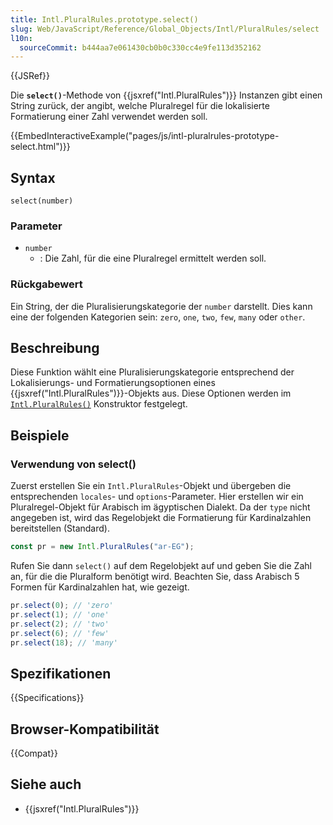 ```yaml
---
title: Intl.PluralRules.prototype.select()
slug: Web/JavaScript/Reference/Global_Objects/Intl/PluralRules/select
l10n:
  sourceCommit: b444aa7e061430cb0b0c330cc4e9fe113d352162
---
```


{{JSRef}}

Die **`select()`**-Methode von {{jsxref("Intl.PluralRules")}} Instanzen gibt einen String zurück, der angibt, welche Pluralregel für die lokalisierte Formatierung einer Zahl verwendet werden soll.

{{EmbedInteractiveExample("pages/js/intl-pluralrules-prototype-select.html")}}

## Syntax

```js-nolint
select(number)
```

### Parameter

- `number`
  - : Die Zahl, für die eine Pluralregel ermittelt werden soll.

### Rückgabewert

Ein String, der die Pluralisierungskategorie der `number` darstellt.
Dies kann eine der folgenden Kategorien sein: `zero`, `one`, `two`, `few`, `many` oder `other`.

## Beschreibung

Diese Funktion wählt eine Pluralisierungskategorie entsprechend der Lokalisierungs- und Formatierungsoptionen eines {{jsxref("Intl.PluralRules")}}-Objekts aus.
Diese Optionen werden im [`Intl.PluralRules()`](/de/docs/Web/JavaScript/Reference/Global_Objects/Intl/PluralRules/PluralRules) Konstruktor festgelegt.

## Beispiele

### Verwendung von select()

Zuerst erstellen Sie ein `Intl.PluralRules`-Objekt und übergeben die entsprechenden `locales`- und `options`-Parameter.
Hier erstellen wir ein Pluralregel-Objekt für Arabisch im ägyptischen Dialekt.
Da der `type` nicht angegeben ist, wird das Regelobjekt die Formatierung für Kardinalzahlen bereitstellen (Standard).

```js
const pr = new Intl.PluralRules("ar-EG");
```

Rufen Sie dann `select()` auf dem Regelobjekt auf und geben Sie die Zahl an, für die die Pluralform benötigt wird.
Beachten Sie, dass Arabisch 5 Formen für Kardinalzahlen hat, wie gezeigt.

```js
pr.select(0); // 'zero'
pr.select(1); // 'one'
pr.select(2); // 'two'
pr.select(6); // 'few'
pr.select(18); // 'many'
```

## Spezifikationen

{{Specifications}}

## Browser-Kompatibilität

{{Compat}}

## Siehe auch

- {{jsxref("Intl.PluralRules")}}
